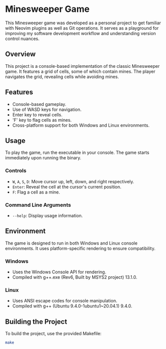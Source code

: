 # Minesweeper Game

This Minesweeper game was developed as a personal project to get familiar with Neovim plugins as well as Git operations. It serves as a playground for improving my software development workflow and understanding version control nuances.

## Overview
This project is a console-based implementation of the classic Minesweeper game. It features a grid of cells, some of which contain mines. The player navigates the grid, revealing cells while avoiding mines.

## Features
- Console-based gameplay.
- Use of WASD keys for navigation.
- Enter key to reveal cells.
- 'F' key to flag cells as mines.
- Cross-platform support for both Windows and Linux environments.

## Usage
To play the game, run the executable in your console. The game starts immediately upon running the binary.

### Controls
- `W`, `A`, `S`, `D`: Move cursor up, left, down, and right respectively.
- `Enter`: Reveal the cell at the cursor's current position.
- `F`: Flag a cell as a mine.

### Command Line Arguments
- `--help`: Display usage information.

## Environment
The game is designed to run in both Windows and Linux console environments. It uses platform-specific rendering to ensure compatibility.

### Windows
- Uses the Windows Console API for rendering.
- Compiled with g++.exe (Rev6, Built by MSYS2 project) 13.1.0.

### Linux
- Uses ANSI escape codes for console manipulation.
- Compiled with g++ (Ubuntu 9.4.0-1ubuntu1~20.04.1) 9.4.0.

## Building the Project
To build the project, use the provided Makefile:

```bash
make

